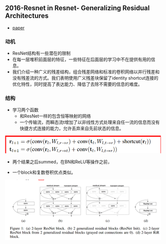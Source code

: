 ## 2016-Resnet in Resnet- Generalizing Residual Architectures
* [paper](paper/30.102-16-Resnet-in-Resnet--Generalizing-Residual-Architectures.pdf)

### 动机

* ResNet结构有一些潜在的限制
* 在每一层堆积前面层的特征，一些特征在后面层的学习中不在提供有用的信息。
* 我们介绍一种广义的残差结构，组合残差网络和标准的卷积网络以并行残差和没有残差流的方式。我们表明使用广义残差块保留了identity shortcut连接的优化特性，同时提高了表达能力、降低了去除不需要的信息的难度。

### 结构

* 学习两个函数
  * 和ResNet一样的包含恒等映射的网络
  * 一个传输流，而瞬态流t增加了以非线性方式处理来自任一流的信息而没有快捷方式连接的能力，允许丢弃来自先前状态的信息。

![1540369462866](readme/30.102-函数.png)

* 两个结果之后summed，在BN和ReLU等操作之前，

* 一个block和复数卷积优点类似。

![1540368977996](readme/30.102-架构.png)